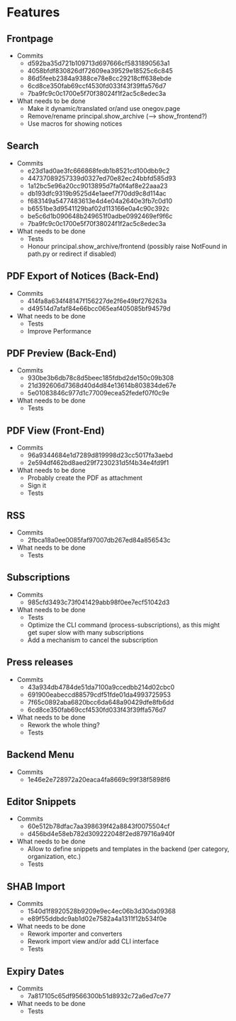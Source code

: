 # Features

## Frontpage

- Commits
  - d592ba35d721b109713d697666cf5831890563a1
  - 4058bfdf830826df72609ea39529e18525c6c845
  - 86d5feeb2384a9388ce78e8cc29218cff638ebde
  - 6cd8ce350fab69ccf4530fd033f43f39ffa576d7
  - 7ba9fc9c0c1700e5f70f38024f1f2ac5c8edec3a
- What needs to be done
  - Make it dynamic/translated or/and use onegov.page
  - Remove/rename principal.show_archive (--> show_frontend?)
  - Use macros for showing notices

## Search

- Commits
  - e23d1ad0ae3fc666868fedb1b8521cd100dbb9c2
  - 44737089257339d0327ed70e82ec24bbfd585d93
  - 1a12bc5e96a20cc9013895d7fa0f4af8e22aaa23
  - db193dfc9319b9525d4e1aeef7f70dd9c8d114ac
  - f683149a5477483613e4d4e04a2640e3fb7c0d10
  - b6551be3d9541129baf02d113166e0a4c90c392c
  - be5c6d1b090648b249651f0adbe0992469ef9f6c
  - 7ba9fc9c0c1700e5f70f38024f1f2ac5c8edec3a
- What needs to be done
  - Tests
  - Honour principal.show_archive/frontend (possibly raise NotFound in path.py or redirect if disabled)

## PDF Export of Notices (Back-End)

- Commits
  - 414fa8a634f48147f156227de2f6e49bf276263a
  - d49514d7afaf84e66bcc065eaf405085bf94579d
- What needs to be done
  - Tests
  - Improve Performance

## PDF Preview (Back-End)

- Commits
  - 930be3b6db78c8d5beec185fdbd2de150c09b308
  - 21d392606d7368d40d4d84e13614b803834de67e
  - 5e01083846c977d1c77009ecea52fedef07f0c9e
- What needs to be done
  - Tests

## PDF View (Front-End)

- Commits
  - 96a9344684e1d7289d819998d23cc5017fa3aebd
  - 2e594df462bd8aed29f7230231d5f4b34e4fd9f1
- What needs to be done
  - Probably create the PDF as attachment
  - Sign it
  - Tests

## RSS

- Commits
  - 2fbca18a0ee0085faf97007db267ed84a856543c
- What needs to be done
  - Tests

## Subscriptions

- Commits
  - 985cfd3493c73f041429abb98f0ee7ecf51042d3
- What needs to be done
  - Tests
  - Optimize the CLI command (process-subscriptions), as this might get super slow with many subscriptions
  - Add a mechanism to cancel the subscription

## Press releases

- Commits
  - 43a934db4784de51da7100a9ccedbb214d02cbc0
  - 691900eabeccd88579cdf51fde01da4993725953
  - 7f65c0892aba6820bcc6da648a90429dfe8fb6dd
  - 6cd8ce350fab69ccf4530fd033f43f39ffa576d7
- What needs to be done
  - Rework the whole thing?
  - Tests

## Backend Menu

- Commits
  - 1e46e2e728972a20eaca4fa8669c99f38f5898f6


## Editor Snippets

- Commits
  - 60e512b78dfac7aa398639f42a8843f0075504cf
  - d456bd4e58eb782d309222048f2ed879716a940f
- What needs to be done
  - Allow to define snippets and templates in the backend (per category, organization, etc.)
  - Tests


## SHAB Import

- Commits
    - 1540d1f8920528b9209e9ec4ec06b3d30da09368
    - e89f55ddbdc9ab1d02e7582a4a1311f12b534f0e
- What needs to be done
    - Rework importer and converters
    - Rework import view and/or add CLI interface
    - Tests

## Expiry Dates

- Commits
    - 7a817105c65df9566300b51d8932c72a6ed7ce77
- What needs to be done
    - Tests
